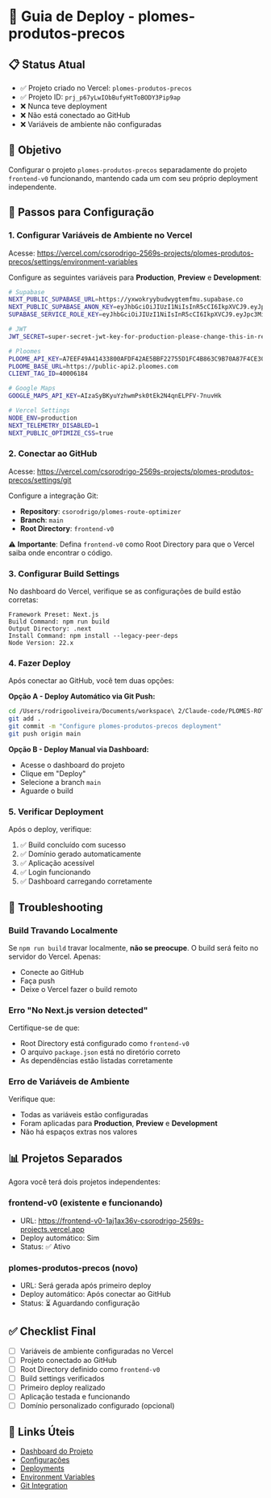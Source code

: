 # 🚀 Guia de Deploy - plomes-produtos-precos

## 📋 Status Atual

- ✅ Projeto criado no Vercel: `plomes-produtos-precos`
- ✅ Projeto ID: `prj_p67yLwIObBufyHtToBODY3Pip9ap`
- ❌ Nunca teve deployment
- ❌ Não está conectado ao GitHub
- ❌ Variáveis de ambiente não configuradas

## 🎯 Objetivo

Configurar o projeto `plomes-produtos-precos` separadamente do projeto `frontend-v0` funcionando, mantendo cada um com seu próprio deployment independente.

## 📝 Passos para Configuração

### 1. Configurar Variáveis de Ambiente no Vercel

Acesse: https://vercel.com/csorodrigo-2569s-projects/plomes-produtos-precos/settings/environment-variables

Configure as seguintes variáveis para **Production**, **Preview** e **Development**:

```bash
# Supabase
NEXT_PUBLIC_SUPABASE_URL=https://yxwokryybudwygtemfmu.supabase.co
NEXT_PUBLIC_SUPABASE_ANON_KEY=eyJhbGciOiJIUzI1NiIsInR5cCI6IkpXVCJ9.eyJpc3MiOiJzdXBhYmFzZSIsInJlZiI6Inl4d29rcnl5YnVkd3lndGVtZm11Iiwicm9sZSI6ImFub24iLCJpYXQiOjE3NTg3NDE2ODEsImV4cCI6MjA3NDMxNzY4MX0.ALgRRp1FivPIQ7TltZF7HPDS2d12RNAxTnc_BfRmJUg
SUPABASE_SERVICE_ROLE_KEY=eyJhbGciOiJIUzI1NiIsInR5cCI6IkpXVCJ9.eyJpc3MiOiJzdXBhYmFzZSIsInJlZiI6Inl4d29rcnl5YnVkd3lndGVtZm11Iiwicm9sZSI6InNlcnZpY2Vfcm9sZSIsImlhdCI6MTc1ODc0MTY4MSwiZXhwIjoyMDc0MzE3NjgxfQ.dzEfWIgdftQiwXJdod_bIy4pUl42WwlS-VWYaKvqEKk

# JWT
JWT_SECRET=super-secret-jwt-key-for-production-please-change-this-in-real-deployment-123456789

# Ploomes
PLOOME_API_KEY=A7EEF49A41433800AFDF42AE5BBF22755D1FC4B863C9B70A87F4CE300F38164058CD54A3E8590E78CDBF986FC8C0F9F4E7FF32884F3D37D58178DD8749EFA1D3
PLOOME_BASE_URL=https://public-api2.ploomes.com
CLIENT_TAG_ID=40006184

# Google Maps
GOOGLE_MAPS_API_KEY=AIzaSyBKyuYzhwmPsk0tEk2N4qnELPFV-7nuvHk

# Vercel Settings
NODE_ENV=production
NEXT_TELEMETRY_DISABLED=1
NEXT_PUBLIC_OPTIMIZE_CSS=true
```

### 2. Conectar ao GitHub

Acesse: https://vercel.com/csorodrigo-2569s-projects/plomes-produtos-precos/settings/git

Configure a integração Git:
- **Repository**: `csorodrigo/plomes-route-optimizer`
- **Branch**: `main`
- **Root Directory**: `frontend-v0`

⚠️ **Importante**: Defina `frontend-v0` como Root Directory para que o Vercel saiba onde encontrar o código.

### 3. Configurar Build Settings

No dashboard do Vercel, verifique se as configurações de build estão corretas:

```
Framework Preset: Next.js
Build Command: npm run build
Output Directory: .next
Install Command: npm install --legacy-peer-deps
Node Version: 22.x
```

### 4. Fazer Deploy

Após conectar ao GitHub, você tem duas opções:

**Opção A - Deploy Automático via Git Push:**
```bash
cd /Users/rodrigooliveira/Documents/workspace\ 2/Claude-code/PLOMES-ROTA-CEP
git add .
git commit -m "Configure plomes-produtos-precos deployment"
git push origin main
```

**Opção B - Deploy Manual via Dashboard:**
- Acesse o dashboard do projeto
- Clique em "Deploy"
- Selecione a branch `main`
- Aguarde o build

### 5. Verificar Deployment

Após o deploy, verifique:

1. ✅ Build concluído com sucesso
2. ✅ Domínio gerado automaticamente
3. ✅ Aplicação acessível
4. ✅ Login funcionando
5. ✅ Dashboard carregando corretamente

## 🔧 Troubleshooting

### Build Travando Localmente

Se `npm run build` travar localmente, **não se preocupe**. O build será feito no servidor do Vercel. Apenas:
- Conecte ao GitHub
- Faça push
- Deixe o Vercel fazer o build remoto

### Erro "No Next.js version detected"

Certifique-se de que:
- Root Directory está configurado como `frontend-v0`
- O arquivo `package.json` está no diretório correto
- As dependências estão listadas corretamente

### Erro de Variáveis de Ambiente

Verifique que:
- Todas as variáveis estão configuradas
- Foram aplicadas para **Production**, **Preview** e **Development**
- Não há espaços extras nos valores

## 📊 Projetos Separados

Agora você terá dois projetos independentes:

### frontend-v0 (existente e funcionando)
- URL: https://frontend-v0-1aj1ax36v-csorodrigo-2569s-projects.vercel.app
- Deploy automático: Sim
- Status: ✅ Ativo

### plomes-produtos-precos (novo)
- URL: Será gerada após primeiro deploy
- Deploy automático: Após conectar ao GitHub
- Status: ⏳ Aguardando configuração

## ✅ Checklist Final

- [ ] Variáveis de ambiente configuradas no Vercel
- [ ] Projeto conectado ao GitHub
- [ ] Root Directory definido como `frontend-v0`
- [ ] Build settings verificados
- [ ] Primeiro deploy realizado
- [ ] Aplicação testada e funcionando
- [ ] Domínio personalizado configurado (opcional)

## 🔗 Links Úteis

- [Dashboard do Projeto](https://vercel.com/csorodrigo-2569s-projects/plomes-produtos-precos)
- [Configurações](https://vercel.com/csorodrigo-2569s-projects/plomes-produtos-precos/settings)
- [Deployments](https://vercel.com/csorodrigo-2569s-projects/plomes-produtos-precos/deployments)
- [Environment Variables](https://vercel.com/csorodrigo-2569s-projects/plomes-produtos-precos/settings/environment-variables)
- [Git Integration](https://vercel.com/csorodrigo-2569s-projects/plomes-produtos-precos/settings/git)
